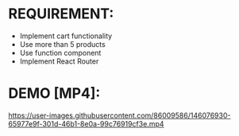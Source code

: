 # REQUIREMENT:
* Implement cart functionality
* Use more than 5 products
* Use function component
* Implement React Router


# DEMO [MP4]:


https://user-images.githubusercontent.com/86009586/146076930-65977e9f-301d-46b1-8e0a-99c76919cf3e.mp4

